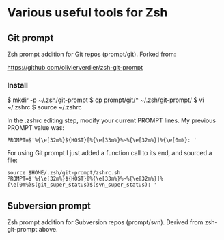 # Various useful tools for Zsh #

## Git prompt ##

Zsh prompt addition for Git repos (prompt/git). Forked from:

https://github.com/olivierverdier/zsh-git-prompt

### Install ###

$ mkdir -p ~/.zsh/git-prompt
$ cp prompt/git/* ~/.zsh/git-prompt/
$ vi ~/.zshrc
$ source ~/.zshrc

In the .zshrc editing step, modify your current PROMPT lines. My previous PROMPT value was:

    PROMPT=$'%{\e[32m%}${HOST}[%{\e[33m%}%~%{\e[32m%}]%{\e[0m%}: '

For using Git prompt I just added a function call to its end, and sourced a file:

    source $HOME/.zsh/git-prompt/zshrc.sh
    PROMPT=$'%{\e[32m%}${HOST}[%{\e[33m%}%~%{\e[32m%}]%{\e[0m%}$(git_super_status)$(svn_super_status): '

## Subversion prompt ##

Zsh prompt addition for Subversion repos (prompt/svn). Derived from zsh-git-prompt above.
